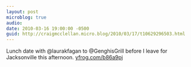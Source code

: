 ```yaml
---
layout: post
microblog: true
audio: 
date: 2010-03-16 19:00:00 -0500
guid: http://craigmcclellan.micro.blog/2010/03/17/t10629296503.html
---
```

Lunch date with @laurakfagan to @GenghisGrill before I leave for Jacksonville this afternoon.  [yfrog.com/b86a9pj](http://yfrog.com/b86a9pj)
